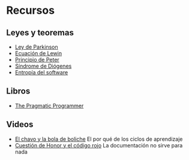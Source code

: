 # Recursos

## Leyes y teoremas

- [Ley de Parkinson](https://en.wikipedia.org/wiki/Parkinson%27s_law)
- [Ecuación de Lewin](https://en.wikipedia.org/wiki/Lewin%27s_equation)
- [Principio de Peter](https://es.wikipedia.org/wiki/Principio_de_Peter)
- [Síndrome de Diógenes](https://en.wikipedia.org/wiki/Diogenes_syndrome) 
- [Entropía del software](https://en.wikipedia.org/wiki/Software_entropy)

## Libros

- [The Pragmatic Programmer](https://www.goodreads.com/book/show/4099.The_Pragmatic_Programmer)

## Videos

- [El chavo y la bola de boliche](https://youtu.be/53PbSHuo3j0) El por qué de los ciclos de aprendizaje
- [Cuestión de Honor y el código rojo](https://youtu.be/qNN4PcSnF18) La documentación no sirve para nada